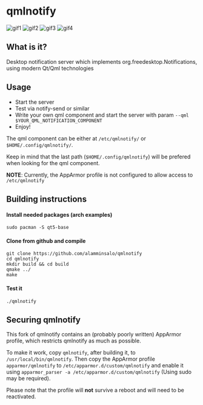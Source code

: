 # qmlnotify

![gif1](https://raw.githubusercontent.com/alamminsalo/qmlnotify/master/screenshots/record1.gif)
![gif2](https://raw.githubusercontent.com/alamminsalo/qmlnotify/master/screenshots/waveform.gif)
![gif3](https://raw.githubusercontent.com/alamminsalo/qmlnotify/master/screenshots/waveform2.gif)
![gif4](https://raw.githubusercontent.com/alamminsalo/qmlnotify/master/screenshots/animated9.gif)

## What is it?
Desktop notification server which implements org.freedesktop.Notifications, using modern Qt/Qml technologies

## Usage

* Start the server 
* Test via notify-send or similar
* Write your own qml component and start the server with param `--qml $YOUR_QML_NOTIFICATION_COMPONENT`
* Enjoy!

The qml component can be either at `/etc/qmlnotify/` or `$HOME/.config/qmlnotify/`.

Keep in mind that the last path (`$HOME/.config/qmlnotify`) will be prefered when
looking for the qml component.

**NOTE**: Currently, the AppArmor profile is not configured to allow access to `/etc/qmlnotify`

## Building instructions

#### Install needed packages (arch examples)
```
sudo pacman -S qt5-base
```
#### Clone from github and compile
```
git clone https://github.com/alamminsalo/qmlnotify
cd qmlnotify
mkdir build && cd build
qmake ../
make
```
#### Test it
```
./qmlnotify
```

## Securing qmlnotify
This fork of qmlnotify contains an (probably poorly written) AppArmor profile,
which restricts qmlnotify as much as possible.

To make it work, copy `qmlnotify`, after building it, to
`/usr/local/bin/qmlnotify`. Then copy the AppArmor profile `apparmor/qmlnotify`
to `/etc/apparmor.d/custom/qmlnotify` and enable it using `apparmor_parser -a /etc/apparmor.d/custom/qmlnotify` (Using sudo may be required).

Please note that the profile will **not** survive a reboot and will need to be
reactivated.
